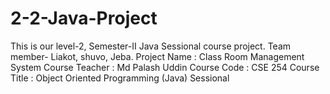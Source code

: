 # 2-2-Java-Project
This is our level-2, Semester-II Java Sessional course project. Team member- Liakot, shuvo, Jeba.
Project Name : Class Room Management System
Course Teacher : Md Palash Uddin
Course Code : CSE 254
Course Title : Object Oriented Programming (Java) Sessional
